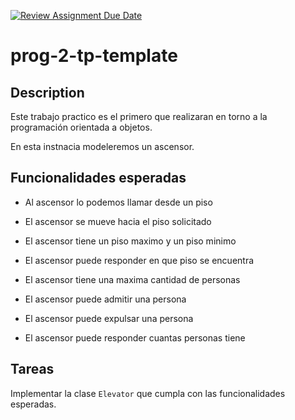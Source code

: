 [![Review Assignment Due Date](https://classroom.github.com/assets/deadline-readme-button-22041afd0340ce965d47ae6ef1cefeee28c7c493a6346c4f15d667ab976d596c.svg)](https://classroom.github.com/a/RFlVqwwp)
# prog-2-tp-template

## Description

Este trabajo practico es el primero que realizaran en torno a la programación
orientada a objetos. 

En esta instnacia modeleremos un ascensor. 

## Funcionalidades esperadas

- Al ascensor lo podemos llamar desde un piso
- El ascensor se mueve hacia el piso solicitado
- El ascensor tiene un piso maximo y un piso minimo
- El ascensor puede responder en que piso se encuentra


- El ascensor tiene una maxima cantidad de personas
- El ascensor puede admitir una persona
- El ascensor puede expulsar una persona
- El ascensor puede responder cuantas personas tiene


## Tareas

Implementar la clase `Elevator` que cumpla con las funcionalidades esperadas.